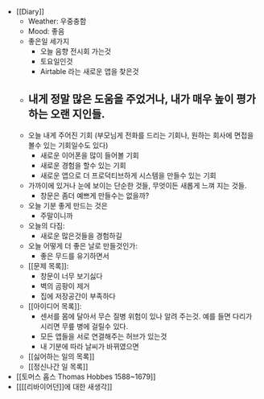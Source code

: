 - [[Diary]]
    - Weather: 우중충함
    - Mood: 좋음
    - 좋은일 세가지
        - 오늘 음향 전시회 가는것
        - 토요일인것
        - Airtable 라는 새로운 앱을 찾은것
    - 내게 정말 많은 도움을 주었거나, 내가 매우 높이 평가하는 오랜 지인들.
        - 
    - 오늘 내게 주어진 기회 (부모님게 전화를 드리는 기회나, 원하는 회사에 면접을 볼수 있는 기회일수도 있다)
        - 새로운 이어폰을 많이 들어볼 기회
        - 새로운 경험을 할수 있는 기회
        - 새로운 앱으로 더 프로덕티브하게 시스템을 만들수 있는 기회
    - 가까이에 있거나 눈에 보이는 단순한 것들, 무엇이든 새롭게 느껴 지는 것들.
        - 창문은 좀더 예쁘게 만들수는 없을까?
    - 오늘 기분 좋게 만드는 것은
        - 주말이니까
    - 오늘의 다짐:
        - 새로운 많은것들을 경험하길
    - 오늘 어떻게 더 좋은 날로 만들것인가:
        - 좋은 무드를 유기하면서
    - [[문제 목록]]:
        - 창문이 너무 보기싫다
        - 벽의 곰팡이 제거
        - 집에 저장공간이 부족하다
    - [[아이디어 목록]]:
        - 센서를 몸에 달아서 무슨 질병 위험이 있나 알려 주는것. 예를 들면 다리가 시리면 무릎 병에 걸릴수 있다.
        - 모든 앱들을 서로 연결해주는 허브가 있는것
        - 내 기분에 따라 날씨가 바뀌였으면
    - [[싫어하는 일의 목록]]
    - [[정신나간 일 목록]]
- [[토머스 홉스 Thomas Hobbes 1588~1679]]
- [[[[리바이어던]]에 대한 새생각]]
